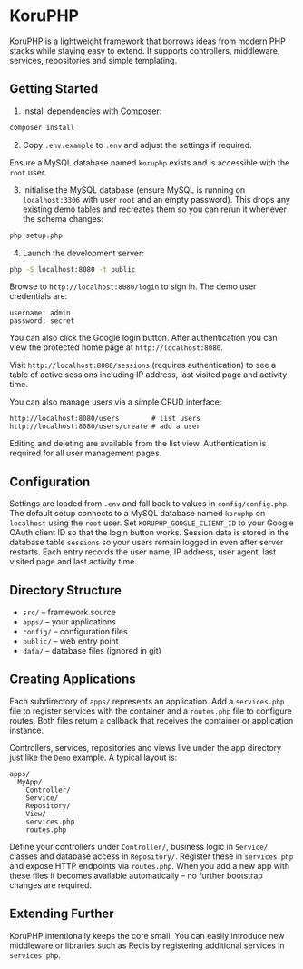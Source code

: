 # KoruPHP

KoruPHP is a lightweight framework that borrows ideas from modern PHP stacks while staying easy to extend. It supports controllers, middleware, services, repositories and simple templating.

## Getting Started

1. Install dependencies with [Composer](https://getcomposer.org/):

```bash
composer install
```

2. Copy `.env.example` to `.env` and adjust the settings if required.

Ensure a MySQL database named `koruphp` exists and is accessible with the `root` user.

3. Initialise the MySQL database (ensure MySQL is running on `localhost:3306` with user `root` and an empty password). This drops any existing demo tables and recreates them so you can rerun it whenever the schema changes:

```bash
php setup.php
```

4. Launch the development server:

```bash
php -S localhost:8080 -t public
```

Browse to `http://localhost:8080/login` to sign in. The demo user credentials are:

```
username: admin
password: secret
```

You can also click the Google login button. After authentication you can view the
protected home page at `http://localhost:8080`.

Visit `http://localhost:8080/sessions` (requires authentication) to see a table of
active sessions including IP address, last visited page and activity time.

You can also manage users via a simple CRUD interface:

```
http://localhost:8080/users        # list users
http://localhost:8080/users/create # add a user
```

Editing and deleting are available from the list view. Authentication is required for all user management pages.

## Configuration

Settings are loaded from `.env` and fall back to values in `config/config.php`. The
default setup connects to a MySQL database named `koruphp` on `localhost` using the
`root` user. Set `KORUPHP_GOOGLE_CLIENT_ID` to your Google OAuth client ID so that the
login button works. Session data is stored in the database table `sessions` so your
users remain logged in even after server restarts. Each entry records the user name,
IP address, user agent, last visited page and last activity time.

## Directory Structure

- `src/` – framework source
- `apps/` – your applications
- `config/` – configuration files
- `public/` – web entry point
- `data/` – database files (ignored in git)

## Creating Applications

Each subdirectory of `apps/` represents an application. Add a `services.php` file to
register services with the container and a `routes.php` file to configure routes.
Both files return a callback that receives the container or application instance.

Controllers, services, repositories and views live under the app directory just
like the `Demo` example. A typical layout is:

```
apps/
  MyApp/
    Controller/
    Service/
    Repository/
    View/
    services.php
    routes.php
```

Define your controllers under `Controller/`, business logic in `Service/` classes and
database access in `Repository/`. Register these in `services.php` and expose HTTP
endpoints via `routes.php`. When you add a new app with these files it becomes
available automatically – no further bootstrap changes are required.

## Extending Further

KoruPHP intentionally keeps the core small. You can easily introduce new middleware or libraries such as Redis by registering additional services in `services.php`.
